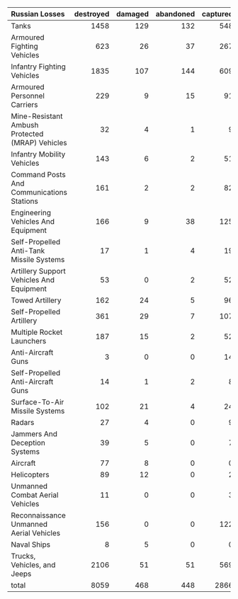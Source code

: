 | Russian Losses                                   |   destroyed |   damaged |   abandoned |   captured |   total |
|:-------------------------------------------------|------------:|----------:|------------:|-----------:|--------:|
| Tanks                                            |        1458 |       129 |         132 |        548 |    2267 |
| Armoured Fighting Vehicles                       |         623 |        26 |          37 |        267 |     953 |
| Infantry Fighting Vehicles                       |        1835 |       107 |         144 |        609 |    2695 |
| Armoured Personnel Carriers                      |         229 |         9 |          15 |         91 |     344 |
| Mine-Resistant Ambush Protected  (MRAP) Vehicles |          32 |         4 |           1 |          9 |      46 |
| Infantry Mobility Vehicles                       |         143 |         6 |           2 |         51 |     202 |
| Command Posts And Communications Stations        |         161 |         2 |           2 |         82 |     247 |
| Engineering Vehicles And Equipment               |         166 |         9 |          38 |        125 |     338 |
| Self-Propelled Anti-Tank Missile Systems         |          17 |         1 |           4 |         19 |      41 |
| Artillery Support Vehicles And Equipment         |          53 |         0 |           2 |         52 |     107 |
| Towed Artillery                                  |         162 |        24 |           5 |         96 |     287 |
| Self-Propelled Artillery                         |         361 |        29 |           7 |        107 |     504 |
| Multiple Rocket Launchers                        |         187 |        15 |           2 |         52 |     256 |
| Anti-Aircraft Guns                               |           3 |         0 |           0 |         14 |      17 |
| Self-Propelled Anti-Aircraft Guns                |          14 |         1 |           2 |          8 |      25 |
| Surface-To-Air Missile Systems                   |         102 |        21 |           4 |         24 |     151 |
| Radars                                           |          27 |         4 |           0 |          9 |      40 |
| Jammers And Deception Systems                    |          39 |         5 |           0 |          7 |      51 |
| Aircraft                                         |          77 |         8 |           0 |          0 |      85 |
| Helicopters                                      |          89 |        12 |           0 |          2 |     103 |
| Unmanned Combat Aerial Vehicles                  |          11 |         0 |           0 |          3 |      14 |
| Reconnaissance Unmanned Aerial Vehicles          |         156 |         0 |           0 |        122 |     278 |
| Naval Ships                                      |           8 |         5 |           0 |          0 |      13 |
| Trucks, Vehicles, and Jeeps                      |        2106 |        51 |          51 |        569 |    2777 |
| total                                            |        8059 |       468 |         448 |       2866 |   11841 |